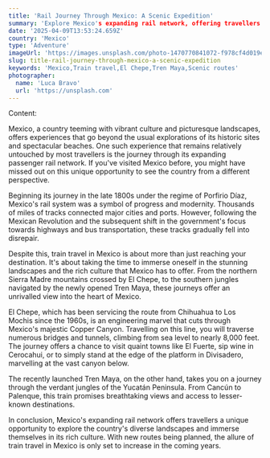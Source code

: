 ```yaml
---
title: 'Rail Journey Through Mexico: A Scenic Expedition'
summary: 'Explore Mexico's expanding rail network, offering travellers an immersive journey through the country's diverse landscapes and rich culture.'
date: '2025-04-09T13:53:24.659Z'
country: 'Mexico'
type: 'Adventure'
imageUrl: 'https://images.unsplash.com/photo-1470770841072-f978cf4d019e'
slug: title-rail-journey-through-mexico-a-scenic-expedition
keywords: 'Mexico,Train travel,El Chepe,Tren Maya,Scenic routes'
photographer:
  name: 'Luca Bravo'
  url: 'https://unsplash.com'
---
```


Content:

Mexico, a country teeming with vibrant culture and picturesque landscapes, offers experiences that go beyond the usual explorations of its historic sites and spectacular beaches. One such experience that remains relatively untouched by most travellers is the journey through its expanding passenger rail network. If you've visited Mexico before, you might have missed out on this unique opportunity to see the country from a different perspective.

Beginning its journey in the late 1800s under the regime of Porfirio Díaz, Mexico's rail system was a symbol of progress and modernity. Thousands of miles of tracks connected major cities and ports. However, following the Mexican Revolution and the subsequent shift in the government's focus towards highways and bus transportation, these tracks gradually fell into disrepair.

Despite this, train travel in Mexico is about more than just reaching your destination. It's about taking the time to immerse oneself in the stunning landscapes and the rich culture that Mexico has to offer. From the northern Sierra Madre mountains crossed by El Chepe, to the southern jungles navigated by the newly opened Tren Maya, these journeys offer an unrivalled view into the heart of Mexico.

El Chepe, which has been servicing the route from Chihuahua to Los Mochis since the 1960s, is an engineering marvel that cuts through Mexico's majestic Copper Canyon. Travelling on this line, you will traverse numerous bridges and tunnels, climbing from sea level to nearly 8,000 feet. The journey offers a chance to visit quaint towns like El Fuerte, sip wine in Cerocahui, or to simply stand at the edge of the platform in Divisadero, marvelling at the vast canyon below.

The recently launched Tren Maya, on the other hand, takes you on a journey through the verdant jungles of the Yucatán Peninsula. From Cancún to Palenque, this train promises breathtaking views and access to lesser-known destinations.

In conclusion, Mexico's expanding rail network offers travellers a unique opportunity to explore the country's diverse landscapes and immerse themselves in its rich culture. With new routes being planned, the allure of train travel in Mexico is only set to increase in the coming years.